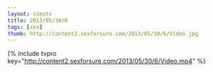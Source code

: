 ```yaml
--- 
layout: sieutv
title: 2013/05/30/6
tags: [xxx]
thumb: http://content2.sexforsure.com/2013/05/30/6/Video.jpg
---
```

{% include tvpro key="http://content2.sexforsure.com/2013/05/30/6/Video.mp4" %} 
